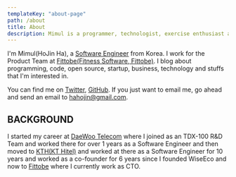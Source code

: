 ```yaml
---
templateKey: "about-page"
path: /about
title: About
description: Mimul is a programmer, technologist, exercise enthusiast and more.
---
```


I'm Mimul(HoJin Ha), a [Software Engineer](https://github.com/mimul) from Korea.
I work for the Product Team at [Fittobe(Fitness Software, Fittobe)](https://www.fittobe.com/). I blog about programming, code, open source, startup, business, technology and stuffs that I'm interested in.

You can find me on [Twitter](https://twitter.com/mimul), [GitHub](https://github.com/mimul). If you just want to email me, go ahead and send an email to [hahojin@gmail.com](mailto:hahojin@gmail.com).

## BACKGROUND

I started my career at [DaeWoo Telecom](http://www.mercury.co.kr/history/) where I joined as an TDX-100 R&D Team and worked there for over 1 years as a Software Engineer and then moved to [KTH(KT Hitel)](https://www.kthcorp.com/) and worked at there as a Software Engineer for 10 years and worked as a co-founder for 6 years since I founded WiseEco and now to [Fittobe](https://www.fittobe.com/home/index.html) where I currently work as CTO.
